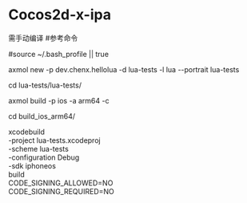 # Cocos2d-x-ipa

需手动编译
#参考命令

#source ~/.bash_profile || true

axmol new -p dev.chenx.hellolua -d lua-tests -l lua --portrait lua-tests

cd lua-tests/lua-tests/

axmol build -p ios -a arm64 -c

cd build_ios_arm64/


 xcodebuild \
    -project lua-tests.xcodeproj \
    -scheme lua-tests \
    -configuration Debug \
    -sdk iphoneos \
    build \
    CODE_SIGNING_ALLOWED=NO \
    CODE_SIGNING_REQUIRED=NO
